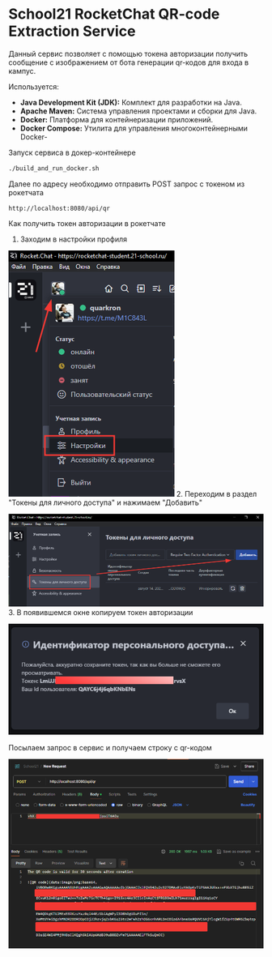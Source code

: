 # School21 RocketChat QR-code Extraction Service

Данный сервис позволяет с помощью токена авторизации получить сообщение с изображением от бота генерации qr-кодов для входа в кампус.

Используется:
- **Java Development Kit (JDK):** Комплект для разработки на Java.
- **Apache Maven:** Система управления проектами и сборки для Java.
- **Docker:** Платформа для контейнеризации приложений.
- **Docker Compose:** Утилита для управления многоконтейнерными Docker-

Запуск сервиса в докер-контейнере

```bash
./build_and_run_docker.sh
```

Далее по адресу необходимо отправить POST запрос с токеном из рокетчата
```
http://localhost:8080/api/qr
```

Как получить токен авторизации в рокетчате

1. Заходим в настройки профиля<br>

![rocket1](./pics/rocket1.png)
2. Переходим в раздел "Токены для личного доступа" и нажимаем "Добавить"<br>

![rocket2](./pics/rocket2.png)
3. В появившемся окне копируем токен авторизации<br>

![rocket3](./pics/rocket3.png)

Посылаем запрос в сервис и получаем строку с qr-кодом

![rocket4](./pics/rocket4.png)